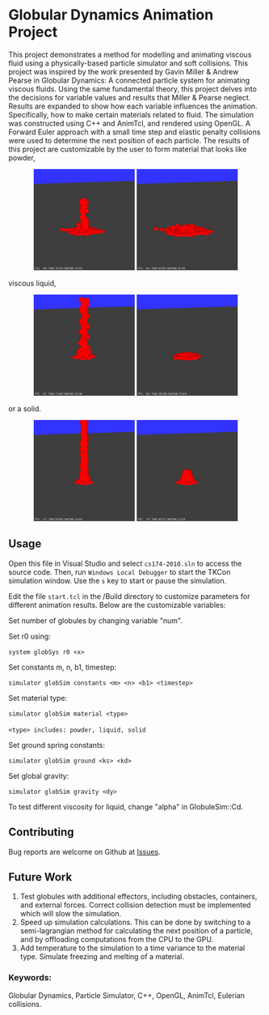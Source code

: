 # Globular Dynamics Animation Project
This project demonstrates a method for modelling and animating viscous fluid using a physically-based particle simulator and soft collisions. This project was inspired by the work presented by Gavin Miller & Andrew Pearse in Globular Dynamics: A connected particle system for animating viscous fluids. Using the same fundamental theory, this project delves into the decisions for variable values and results that Miller & Pearse neglect. Results are expanded to show how each variable influences the animation. Specifically, how to make certain materials related to fluid. The simulation was constructed using C++ and AnimTcl, and rendered using OpenGL. A Forward Euler approach with a small time step and elastic penalty collisions were used to determine the next position of each particle. The results of this project are customizable by the user to form material that looks like powder, 
<p align="center">
	<img src="/public/images/powder1.png" width="200" />
	<img src="/public/images/powder2.png" width="200" />
</p>

viscous liquid,
<p align="center">
	<img src="/public/images/viscousliquid1.png" width="200" />
	<img src="/public/images/viscousliquid2.png" width="200" />
</p>

or a solid.
<p align="center">
	<img src="/public/images/solid1.png" width="200" />
	<img src="/public/images/solid2.png" width="200" />
</p>

## Usage
Open this file in Visual Studio and select `cs174-2010.sln` to access the source code. Then, run `Windows Local Debugger` to start the TKCon simulation window.  Use the `s` key to start or pause the simulation.

Edit the file `start.tcl` in the /Build directory to customize parameters for different animation results. Below are the customizable variables:

Set number of globules by changing variable "num".

Set r0 using:

	system globSys r0 <x>

Set constants m, n, b1, timestep:

	simulator globSim constants <m> <n> <b1> <timestep>

Set material type:

	simulator globSim material <type>

	<type> includes: powder, liquid, solid

Set ground spring constants:

	simulator globSim ground <ks> <kd>

Set global gravity:

	simulator globSim gravity <dy>

To test different viscosity for liquid, change "alpha" in GlobuleSim::Cd.

## Contributing
Bug reports are welcome on Github at [Issues](https://github.com/llevasseur/GlobularProject/issues).

## Future Work
1. Test globules with additional effectors, including obstacles, containers, and external forces. Correct collision detection must be implemented which will slow the simulation.
2. Speed up simulation calculations. This can be done by switching to a semi-lagrangian method for calculating the next position of a particle, and by offloading computations from the CPU to the GPU.
3. Add temperature to the simulation to a time variance to the material type. Simulate freezing and melting of a material.

### Keywords:
Globular Dynamics, Particle Simulator, C++, OpenGL, AnimTcl, Eulerian collisions.
